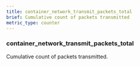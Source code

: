 ```yaml
---
title: container_network_transmit_packets_total
brief: Cumulative count of packets transmitted
metric_type: counter
---
```

### container_network_transmit_packets_total

Cumulative count of packets transmitted.